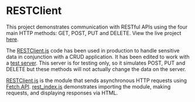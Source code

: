 # RESTClient

This project demonstrates communication with RESTful APIs using the four main HTTP methods: GET, POST, PUT and DELETE. View the live project [here](https://s3.us-east-2.amazonaws.com/reganwillis-softwaredeveloper.com/RESTClient.html).

The [RESTClient.js](https://github.com/reganwillis/RESTClient/blob/main/RESTClient.js) code has been used in production to handle sensitive data in conjunction with a CRUD application. It has been edited to work with a [test server](http://jsonplaceholder.typicode.com/). This server is for testing only, so it simulates POST, PUT and DELETE but these methods will not actually change the data on the server.

[RESTClient.js](https://github.com/reganwillis/RESTClient/blob/main/RESTClient.js) is the module that sends asynchronous HTTP requests using [Fetch API](https://developer.mozilla.org/en-US/docs/Web/API/Fetch_API). [rest_index.js](https://github.com/reganwillis/RESTClient/blob/main/rest_index.js) demonstrates importing the module, making requests, and displaying responses via HTML.